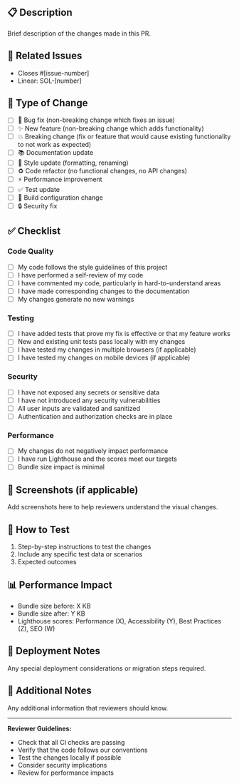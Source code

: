 ## 📋 Description

Brief description of the changes made in this PR.

## 🔗 Related Issues

- Closes #[issue-number]
- Linear: SOL-[number]

## 🎯 Type of Change

- [ ] 🐛 Bug fix (non-breaking change which fixes an issue)
- [ ] ✨ New feature (non-breaking change which adds functionality)
- [ ] 💥 Breaking change (fix or feature that would cause existing functionality to not work as
      expected)
- [ ] 📚 Documentation update
- [ ] 🎨 Style update (formatting, renaming)
- [ ] ♻️ Code refactor (no functional changes, no API changes)
- [ ] ⚡ Performance improvement
- [ ] ✅ Test update
- [ ] 🔧 Build configuration change
- [ ] 🔒 Security fix

## ✅ Checklist

### Code Quality

- [ ] My code follows the style guidelines of this project
- [ ] I have performed a self-review of my code
- [ ] I have commented my code, particularly in hard-to-understand areas
- [ ] I have made corresponding changes to the documentation
- [ ] My changes generate no new warnings

### Testing

- [ ] I have added tests that prove my fix is effective or that my feature works
- [ ] New and existing unit tests pass locally with my changes
- [ ] I have tested my changes in multiple browsers (if applicable)
- [ ] I have tested my changes on mobile devices (if applicable)

### Security

- [ ] I have not exposed any secrets or sensitive data
- [ ] I have not introduced any security vulnerabilities
- [ ] All user inputs are validated and sanitized
- [ ] Authentication and authorization checks are in place

### Performance

- [ ] My changes do not negatively impact performance
- [ ] I have run Lighthouse and the scores meet our targets
- [ ] Bundle size impact is minimal

## 📸 Screenshots (if applicable)

Add screenshots here to help reviewers understand the visual changes.

## 🧪 How to Test

1. Step-by-step instructions to test the changes
2. Include any specific test data or scenarios
3. Expected outcomes

## 📊 Performance Impact

- Bundle size before: X KB
- Bundle size after: Y KB
- Lighthouse scores: Performance (X), Accessibility (Y), Best Practices (Z), SEO (W)

## 🚀 Deployment Notes

Any special deployment considerations or migration steps required.

## 📝 Additional Notes

Any additional information that reviewers should know.

---

**Reviewer Guidelines:**

- Check that all CI checks are passing
- Verify that the code follows our conventions
- Test the changes locally if possible
- Consider security implications
- Review for performance impacts
